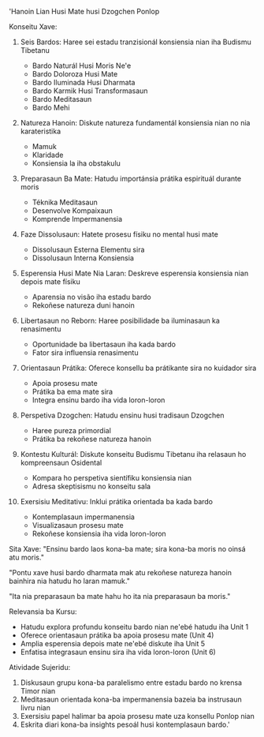 'Hanoin Lian Husi Mate husi Dzogchen Ponlop

Konseitu Xave:
1. Seis Bardos: Haree sei estadu tranzisionál konsiensia nian iha Budismu Tibetanu
   - Bardo Naturál Husi Moris Ne'e
   - Bardo Doloroza Husi Mate
   - Bardo Iluminada Husi Dharmata
   - Bardo Karmik Husi Transformasaun
   - Bardo Meditasaun
   - Bardo Mehi

2. Natureza Hanoin: Diskute natureza fundamentál konsiensia nian no nia karateristika
   - Mamuk
   - Klaridade
   - Konsiensia la iha obstakulu

3. Preparasaun Ba Mate: Hatudu importánsia prátika espirituál durante moris
   - Téknika Meditasaun
   - Desenvolve Kompaixaun
   - Komprende Impermanensia

4. Faze Dissolusaun: Hatete prosesu físiku no mental husi mate
   - Dissolusaun Esterna Elementu sira
   - Dissolusaun Interna Konsiensia

5. Esperensia Husi Mate Nia Laran: Deskreve esperensia konsiensia nian depois mate físiku
   - Aparensia no visão iha estadu bardo
   - Rekoñese natureza duni hanoin

6. Libertasaun no Reborn: Haree posibilidade ba iluminasaun ka renasimentu
   - Oportunidade ba libertasaun iha kada bardo
   - Fator sira influensia renasimentu

7. Orientasaun Prátika: Oferece konsellu ba prátikante sira no kuidador sira 
   - Apoia prosesu mate
   - Prátika ba ema mate sira
   - Integra ensinu bardo iha vida loron-loron

8. Perspetiva Dzogchen: Hatudu ensinu husi tradisaun Dzogchen
   - Haree pureza primordial
   - Prátika ba rekoñese natureza hanoin

9. Kontestu Kulturál: Diskute konseitu Budismu Tibetanu iha relasaun ho kompreensaun Osidental
   - Kompara ho perspetiva sientífiku konsiensia nian
   - Adresa skeptisismu no konseitu sala

10. Exersisiu Meditativu: Inklui prátika orientada ba kada bardo
    - Kontemplasaun impermanensia
    - Visualizasaun prosesu mate
    - Rekoñese konsiensia iha vida loron-loron

Sita Xave:
"Ensinu bardo laos kona-ba mate; sira kona-ba moris no oinsá atu moris."

"Pontu xave husi bardo dharmata mak atu rekoñese natureza hanoin bainhira nia hatudu ho laran mamuk."

"Ita nia preparasaun ba mate hahu ho ita nia preparasaun ba moris."

Relevansia ba Kursu:
- Hatudu explora profundu konseitu bardo nian ne'ebé hatudu iha Unit 1
- Oferece orientasaun prátika ba apoia prosesu mate (Unit 4)
- Amplia esperensia depois mate ne'ebé diskute iha Unit 5
- Enfatisa integrasaun ensinu sira iha vida loron-loron (Unit 6)

Atividade Sujeridu:
1. Diskusaun grupu kona-ba paralelismo entre estadu bardo no krensa Timor nian
2. Meditasaun orientada kona-ba impermanensia bazeia ba instrusaun livru nian
3. Exersisiu papel halimar ba apoia prosesu mate uza konsellu Ponlop nian
4. Eskrita diari kona-ba insights pesoál husi kontemplasaun bardo.'